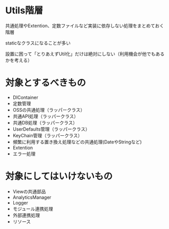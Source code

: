 # Utils階層
共通処理やExtention、定数ファイルなど実装に依存しない処理をまとめておく階層

staticなクラスになることが多い

設置に困って「とりあえずUtil化」だけは絶対にしない（利用機会が他でもあるかを考える）

# 対象とするべきもの

- DIContainer
- 定数管理
- OSSの共通処理（ラッパークラス）
- 共通API処理（ラッパークラス）
- 共通DB処理（ラッパークラス）
- UserDefaults管理（ラッパークラス）
- KeyChain管理（ラッパークラス）
- 頻繁に利用する置き換え処理などの共通処理(DateやStringなど)
- Extention
- エラー処理

# 対象にしてはいけないもの
- Viewの共通部品
- AnalyticsManager
- Logger
- モジュール連携処理
- 外部連携処理
- リソース


